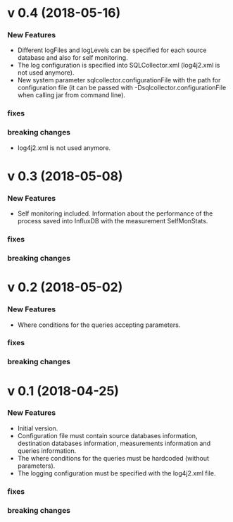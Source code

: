 # v 0.4 (2018-05-16)
### New Features
* Different logFiles and logLevels can be specified for each source database and also for self monitoring.
* The log configuration is specified into SQLCollector.xml (log4j2.xml is not used anymore).
* New system parameter sqlcollector.configurationFile with the path for configuration file (it can be passed with -Dsqlcollector.configurationFile when calling jar from command line).

### fixes

### breaking changes
* log4j2.xml is not used anymore.

# v 0.3 (2018-05-08)
### New Features
* Self monitoring included. Information about the performance of the process saved into InfluxDB with the measurement SelfMonStats.

### fixes

### breaking changes

# v 0.2 (2018-05-02)
### New Features
* Where conditions for the queries accepting parameters.

### fixes

### breaking changes

# v 0.1 (2018-04-25)
### New Features
* Initial version.
* Configuration file must contain source databases information, destination databases information, measurements information and queries information.
* The where conditions for the queries must be hardcoded (without parameters).
* The logging configuration must be specified with the log4j2.xml file.

### fixes

### breaking changes
